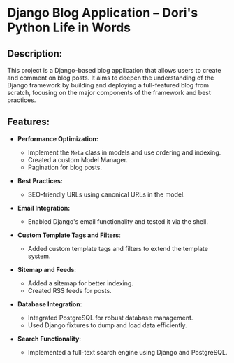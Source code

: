 # Django Blog Application – Dori's Python Life in Words 

## Description:
This project is a Django-based blog application that allows users to create and comment on blog 
posts. It aims to deepen the understanding of the Django framework by building and deploying a 
full-featured blog from scratch, focusing on the major components of the framework and best 
practices.

## Features:
- **Performance Optimization:**
  - Implement the `Meta` class in models and use ordering and indexing.
  - Created a custom Model Manager.
  - Pagination for blog posts.

- **Best Practices:**
  - SEO-friendly URLs using canonical URLs in the model.

- **Email Integration:**
  - Enabled Django's email functionality and tested it via the shell.

- **Custom Template Tags and Filters**:
  - Added custom template tags and filters to extend the template system.
  
- **Sitemap and Feeds**:
  - Added a sitemap for better indexing.
  - Created RSS feeds for posts.
  
- **Database Integration**:
  - Integrated PostgreSQL for robust database management.
  - Used Django fixtures to dump and load data efficiently.
  
- **Search Functionality**:
  - Implemented a full-text search engine using Django and PostgreSQL.
